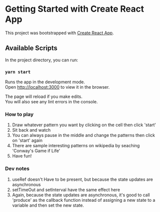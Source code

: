 # Getting Started with Create React App

This project was bootstrapped with [Create React App](https://github.com/facebook/create-react-app).

## Available Scripts

In the project directory, you can run:

### `yarn start`

Runs the app in the development mode.\
Open [http://localhost:3000](http://localhost:3000) to view it in the browser.

The page will reload if you make edits.\
You will also see any lint errors in the console.

### How to play
1. Draw whatever pattern you want by clicking on the cell then click 'start'
2. Sit back and watch
3. You can always pause in the middle and change the patterns then click on 'start' again
4. There are sample interesting patterns on wikipedia by seaching 'Conway's Game if Life'
5. Have fun!

### Dev notes 
1. useRef doesn't Have to be present, but because the state updates are asynchronous
2. setTimeOut and setInterval have the same effect here
3. Again, because the state updates are asynchronous, it's good to call 'produce' as the callback function instead of assigning a new state to a variable and then set the new state.
